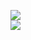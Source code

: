[![](https://img.shields.io/badge/Made%20With-Github%20Spray-lightgrey.svg?style=for-the-badge&logo=github)](https://github.com/Annihil/github-spray#2164)  
[![](https://i.imgur.com/2DrTn0Z.gif)](https://github.com/Annihil/github-spray)